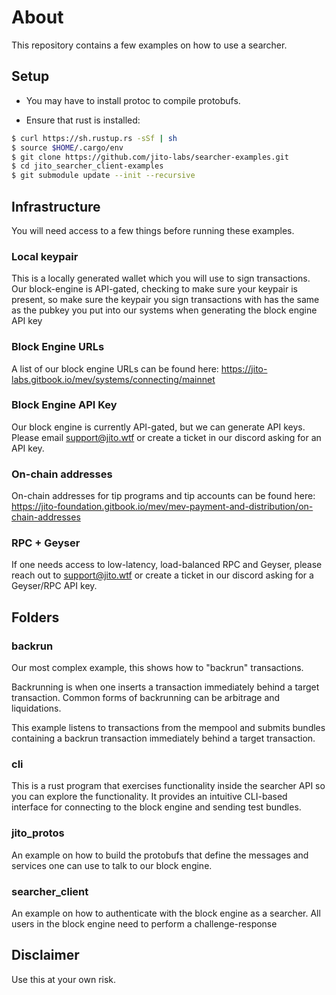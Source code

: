 # About
This repository contains a few examples on how to use a searcher.

## Setup
- You may have to install protoc to compile protobufs.

- Ensure that rust is installed:
```bash
$ curl https://sh.rustup.rs -sSf | sh
$ source $HOME/.cargo/env
$ git clone https://github.com/jito-labs/searcher-examples.git
$ cd jito_searcher_client-examples
$ git submodule update --init --recursive
```

## Infrastructure
You will need access to a few things before running these examples.

### Local keypair
This is a locally generated wallet which you will use to sign transactions. Our block-engine is API-gated, checking to make sure your keypair is present, so make sure the keypair you sign transactions with has the same as the pubkey you put into our systems when generating the block engine API key

### Block Engine URLs
A list of our block engine URLs can be found here: https://jito-labs.gitbook.io/mev/systems/connecting/mainnet

### Block Engine API Key
Our block engine is currently API-gated, but we can generate API keys. Please email support@jito.wtf or create a ticket in our discord asking for an API key.

### On-chain addresses
On-chain addresses for tip programs and tip accounts can be found here: https://jito-foundation.gitbook.io/mev/mev-payment-and-distribution/on-chain-addresses

### RPC + Geyser
If one needs access to low-latency, load-balanced RPC and Geyser, please reach out to support@jito.wtf or create a ticket in our discord asking for a Geyser/RPC API key.

## Folders

### backrun
Our most complex example, this shows how to "backrun" transactions. 

Backrunning is when one inserts a transaction immediately behind a target transaction. Common forms of backrunning can be arbitrage and liquidations.

This example listens to transactions from the mempool and submits bundles containing a backrun transaction immediately behind a target transaction.

### cli
This is a rust program that exercises functionality inside the searcher API so you can explore the functionality. It provides an intuitive CLI-based interface for connecting to the block engine and sending test bundles.

### jito_protos
An example on how to build the protobufs that define the messages and services one can use to talk to our block engine.

### searcher_client
An example on how to authenticate with the block engine as a searcher. All users in the block engine need to perform a challenge-response 

## Disclaimer
Use this at your own risk.
